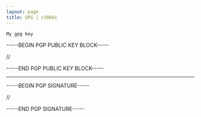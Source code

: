 ```yaml
---
layout: page
title: GPG | c3866s
---
```

```term
My gpg key 
```



-----BEGIN PGP PUBLIC KEY BLOCK-----

//

-----END PGP PUBLIC KEY BLOCK-----



----------------------------------------------------------




-----BEGIN PGP SIGNATURE-----

//

-----END PGP SIGNATURE-----


